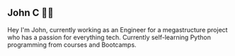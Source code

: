 ## John C :man_student:

Hey I'm John, currently working as an Engineer for a megastructure project who has a passion for everything tech. Currently self-learning Python programming from courses and Bootcamps.
